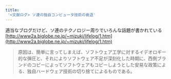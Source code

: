 ```yaml
---
title:
 '<文献ログ> ソ連の独自コンピュータ技術の衰退'
---
```



適当なブログだけど、ソ連のテクノロジー周りでいろんな話題が書かれている
[http://www2a.biglobe.ne.jp/~mizuki/lifelog/1.htm](http://www2a.biglobe.ne.jp/~mizuki/lifelog/1.htm)

> 原因は、簡単に言ってしまえば、ソフトウェア工学に対するイデオロギー的な弾圧と、それによりソフトウェア不足が深刻化した時期に、西側ブランドのコピーによってソフトウェアもコピーしようとした安易な政策による、独自ハードウェア技術の切り捨てによるものである。



